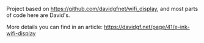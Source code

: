 Project based on https://github.com/davidgfnet/wifi_display, and most parts of code here are David's.

More details you can find in an article: https://davidgf.net/page/41/e-ink-wifi-display
